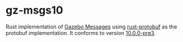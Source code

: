 # gz-msgs10

Rust implementation of [Gazebo Messages](https://github.com/gazebosim/gz-msgs) using [rust-protobuf](https://github.com/stepancheg/rust-protobuf) as the protobuf implementation.
It conforms to version [10.0.0-pre3](https://github.com/gazebosim/gz-msgs/releases/tag/gz-msgs10_10.0.0-pre3).
